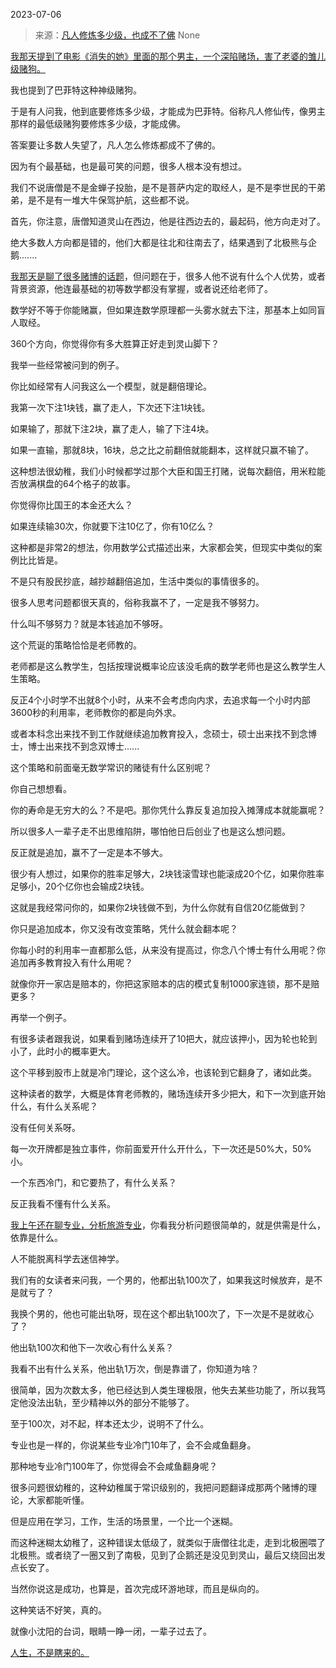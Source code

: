 2023-07-06

> 来源：[凡人修炼多少级，也成不了佛](http://mp.weixin.qq.com/s?__biz=MzU3NDc5Nzc0NQ==&amp;mid=2247524824&amp;idx=2&amp;sn=69712d0d746481333501992df5136784&amp;chksm=fd2ec306ca594a105bf2a50e1c74de3c1c580807da07177bde7650a2a207d5451b17666eec98&amp;scene=127#wechat_redirect)
> None

[我那天提到了电影《消失的她》里面的那个男主，一个深陷赌场，害了老婆的雏儿级赌狗。  
](http://mp.weixin.qq.com/s?__biz=Mzg4MTg2MzU3Mg==&mid=2247484138&idx=1&sn=9275e2389c3a93640f16a15de7db2c65&chksm=cf5e3c11f829b50720306749444e142a897e3f2b6fea69799599f2b0cb075233ba6af757dec5&scene=21#wechat_redirect)

我也提到了巴菲特这种神级赌狗。  

于是有人问我，他到底要修炼多少级，才能成为巴菲特。俗称凡人修仙传，像男主那样的最低级赌狗要修炼多少级，才能成佛。

答案要让多数人失望了，凡人怎么修炼都成不了佛的。  

因为有个最基础，也是最可笑的问题，很多人根本没有想过。  

我们不说唐僧是不是金蝉子投胎，是不是菩萨内定的取经人，是不是李世民的干弟弟，是不是有一堆大牛保驾护航，这些都不说。

首先，你注意，唐僧知道灵山在西边，他是往西边去的，最起码，他方向走对了。  

绝大多数人方向都是错的，他们大都是往北和往南去了，结果遇到了北极熊与企鹅.......  

[我那天是聊了很多赌博的话题](http://mp.weixin.qq.com/s?__biz=Mzg4MTg2MzU3Mg==&mid=2247484138&idx=1&sn=9275e2389c3a93640f16a15de7db2c65&chksm=cf5e3c11f829b50720306749444e142a897e3f2b6fea69799599f2b0cb075233ba6af757dec5&scene=21#wechat_redirect)，但问题在于，很多人他不说有什么个人优势，或者背景资源，他连最基础的初等数学都没有掌握，或者说还给老师了。

数学好不等于你能赌赢，但如果连数学原理都一头雾水就去下注，那基本上如同盲人取经。  

360个方向，你觉得你有多大胜算正好走到灵山脚下？  

我举一些经常被问到的例子。  

你比如经常有人问我这么一个模型，就是翻倍理论。  

我第一次下注1块钱，赢了走人，下次还下注1块钱。  

如果输了，那就下注2块，赢了走人，输了下注4块。

如果一直输，那就8块，16块，总之比之前翻倍就能翻本，这样就只赢不输了。

这种想法很幼稚，我们小时候都学过那个大臣和国王打赌，说每次翻倍，用米粒能否放满棋盘的64个格子的故事。  

你觉得你比国王的本金还大么？  

如果连续输30次，你就要下注10亿了，你有10亿么？  

这种都是非常2的想法，你用数学公式描述出来，大家都会笑，但现实中类似的案例比比皆是。  

不是只有股民抄底，越抄越翻倍追加，生活中类似的事情很多的。

很多人思考问题都很天真的，俗称我赢不了，一定是我不够努力。  

什么叫不够努力？就是本钱追加不够呀。

这个荒诞的策略恰恰是老师教的。  

老师都是这么教学生，包括按理说概率论应该没毛病的数学老师也是这么教学生人生策略。

反正4个小时学不出就8个小时，从来不会考虑向内求，去追求每一个小时内部3600秒的利用率，老师教你的都是向外求。

或者本科念出来找不到工作就继续追加教育投入，念硕士，硕士出来找不到念博士，博士出来找不到念双博士......  

这个策略和前面毫无数学常识的赌徒有什么区别呢？  

你自己想想看。  

你的寿命是无穷大的么？不是吧。那你凭什么靠反复追加投入摊薄成本就能赢呢？  

所以很多人一辈子走不出思维陷阱，哪怕他日后创业了也是这么想问题。  

反正就是追加，赢不了一定是本不够大。

很少有人想过，如果你的胜率足够大，2块钱滚雪球也能滚成20个亿，如果你胜率足够小，20个亿你也会输成2块钱。  

这就是我经常问你的，如果你2块钱做不到，为什么你就有自信20亿能做到？  

你只是追加成本，你又没有改变策略，凭什么就会翻本呢？  

你每小时的利用率一直都那么低，从来没有提高过，你念八个博士有什么用呢？你追加再多教育投入有什么用呢？

就像你开一家店是赔本的，你把这家赔本的店的模式复制1000家连锁，那不是赔更多？

再举一个例子。  

有很多读者跟我说，如果看到赌场连续开了10把大，就应该押小，因为轮也轮到小了，此时小的概率更大。  

这个平移到股市上就是冷门理论，这个这么冷，也该轮到它翻身了，诸如此类。  

这种读者的数学，大概是体育老师教的，赌场连续开多少把大，和下一次到底开始什么，有什么关系呢？  

没有任何关系呀。

每一次开牌都是独立事件，你前面爱开什么开什么，下一次还是50%大，50%小。  

一个东西冷门，和它要热了，有什么关系？  

反正我看不懂有什么关系。

[我上午还在聊专业，分析旅游专业](http://mp.weixin.qq.com/s?__biz=MzU0MjYwNDU2Mw==&mid=2247511616&idx=1&sn=26790d1da227edc2729513b639e05300&chksm=fb1ac23ccc6d4b2acc824ef88d493e47a337b050463fb2198c982d99723deac7fc4e4cdb899e&scene=21#wechat_redirect)，你看我分析问题很简单的，就是供需是什么，依靠是什么。  

人不能脱离科学去迷信神学。  

我们有的女读者来问我，一个男的，他都出轨100次了，如果我这时候放弃，是不是就亏了？  

我换个男的，他也可能出轨呀，现在这个都出轨100次了，下一次是不是就收心了？

他出轨100次和他下一次收心有什么关系？  

我看不出有什么关系，他出轨1万次，倒是靠谱了，你知道为啥？  

很简单，因为次数太多，他已经达到人类生理极限，他失去某些功能了，所以我笃定他没法出轨，至少精神以外的部分不能够了。

至于100次，对不起，样本还太少，说明不了什么。  

专业也是一样的，你说某些专业冷门10年了，会不会咸鱼翻身。  

那种地专业冷门100年了，你觉得会不会咸鱼翻身呢？

很多问题很幼稚的，这种幼稚属于常识级别的，我把问题翻译成那两个赌博的理论，大家都能听懂。  

但是应用在学习，工作，生活的场景里，一个比一个迷糊。

而这种迷糊太幼稚了，这种错误太低级了，就类似于唐僧往北走，走到北极圈喂了北极熊。或者绕了一圈又到了南极，见到了企鹅还是没见到灵山，最后又绕回出发点长安了。

当然你说这是成功，也算是，首次完成环游地球，而且是纵向的。  

这种笑话不好笑，真的。  

就像小沈阳的台词，眼睛一睁一闭，一辈子过去了。  

[人生，不是瞎来的。](http://mp.weixin.qq.com/s?__biz=Mzg4MTg2MzU3Mg==&mid=2247484138&idx=1&sn=9275e2389c3a93640f16a15de7db2c65&chksm=cf5e3c11f829b50720306749444e142a897e3f2b6fea69799599f2b0cb075233ba6af757dec5&scene=21#wechat_redirect)

